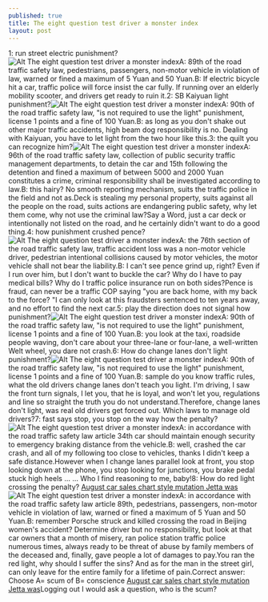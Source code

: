 ```yaml
---
published: true
title: The eight question test driver a monster index
layout: post
---
```

1: run street electric punishment?![Alt The eight question test driver a monster index ](https://c1.staticflickr.com/1/124/30793695683_ed41e84e38_z.jpg)A: 89th of the road traffic safety law, pedestrians, passengers, non-motor vehicle in violation of law, warned or fined a maximum of 5 Yuan and 50 Yuan.B: If electric bicycle hit a car, traffic police will force insist the car fully. If running over an elderly mobility scooter, and drivers get ready to ruin it.2: SB Kaiyuan light punishment?![Alt The eight question test driver a monster index ](https://c1.staticflickr.com/1/531/31566227436_5aeae782e5_z.jpg)A: 90th of the road traffic safety law, \"is not required to use the light\" punishment, license 1 points and a fine of 100 Yuan.B: as long as you don\'t shake out other major traffic accidents, high beam dog responsibility is no. Dealing with Kaiyuan, you have to let light from the two hour like this.3: the quilt you can recognize him?![Alt The eight question test driver a monster index ](https://c1.staticflickr.com/1/272/31566234826_e6369ff601_z.jpg)A: 96th of the road traffic safety law, collection of public security traffic management departments, to detain the car and 15th following the detention and fined a maximum of between 5000 and 2000 Yuan constitutes a crime, criminal responsibility shall be investigated according to law.B: this hairy? No smooth reporting mechanism, suits the traffic police in the field and not as.Deck is stealing my personal property, suits against all the people on the road, suits actions are endangering public safety, why let them come, why not use the criminal law?Say a Word, just a car deck or intentionally not listed on the road, and he certainly didn\'t want to do a good thing.4: how punishment crushed pence?![Alt The eight question test driver a monster index ](https://c1.staticflickr.com/1/211/31230922610_e861482ca4_z.jpg)A: the 76th section of the road traffic safety law, traffic accident loss was a non-motor vehicle driver, pedestrian intentional collisions caused by motor vehicles, the motor vehicle shall not bear the liability.B: I can\'t see pence grind up, right? Even if I run over him, but I don\'t want to buckle the car? Why do I have to pay medical bills? Why do I traffic police insurance run on both sides?Pence is fraud, can never be a traffic COP saying \"you are back home, with my back to the force? \"I can only look at this fraudsters sentenced to ten years away, and no effort to find the next car.5: play the direction does not signal how punishment?![Alt The eight question test driver a monster index ](https://c1.staticflickr.com/1/492/31603513985_1baffdd8af_z.jpg)A: 90th of the road traffic safety law, \"is not required to use the light\" punishment, license 1 points and a fine of 100 Yuan.B: you look at the taxi, roadside people waving, don\'t care about your three-lane or four-lane, a well-written Welt wheel, you dare not crash.6: How do change lanes don\'t light punishment?![Alt The eight question test driver a monster index ](https://c1.staticflickr.com/1/294/31487544241_461e93aa25_z.jpg)A: 90th of the road traffic safety law, \"is not required to use the light\" punishment, license 1 points and a fine of 100 Yuan.B: sample do you know traffic rules, what the old drivers change lanes don\'t teach you light. I\'m driving, I saw the front turn signals, I let you, that he is loyal, and won\'t let you, regulations and line so straight the truth you do not understand.Therefore, change lanes don\'t light, was real old drivers get forced out. Which laws to manage old drivers?7: fast says stop, you stop on the way how the penalty?![Alt The eight question test driver a monster index ](https://c1.staticflickr.com/1/140/31456764742_8c31dbb1c4_z.jpg)A: in accordance with the road traffic safety law article 34th car should maintain enough security to emergency braking distance from the vehicle.B: well, crashed the car crash, and all of my following too close to vehicles, thanks I didn\'t keep a safe distance.However when I change lanes parallel look at front, you stop looking down at the phone, you stop looking for junctions, you brake pedal stuck high heels ... ... Who I find reasoning to me, baby!8: How do red light crossing the penalty? [August car sales chart style mutation Jetta was](https://victoriasecret2015.wordpress.com/2016/11/11/august-car-sales-chart-style-mutation-jetta-was-killing-largos-once-tortured)![Alt The eight question test driver a monster index ](https://c1.staticflickr.com/1/718/31487564231_dc9954b83b_z.jpg)A: in accordance with the road traffic safety law article 89th, pedestrians, passengers, non-motor vehicle in violation of law, warned or fined a maximum of 5 Yuan and 50 Yuan.B: remember Porsche struck and killed crossing the road in Beijing women\'s accident? Determine driver but no responsibility, but look at that car owners that a month of misery, ran police station traffic police numerous times, always ready to be threat of abuse by family members of the deceased and, finally, gave people a lot of damages to pay.You ran the red light, why should I suffer the sins? And as for the man in the street girl, can only leave for the entire family for a lifetime of pain.Correct answer: Choose A= scum of B= conscience [August car sales chart style mutation Jetta was](https://victoriasecret2015.wordpress.com/2016/11/11/august-car-sales-chart-style-mutation-jetta-was-killing-largos-once-tortured)Logging out I would ask a question, who is the scum?